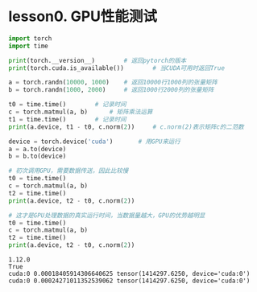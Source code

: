 # lesson0. GPU性能测试

```python
import torch
import time

print(torch.__version__)        # 返回pytorch的版本
print(torch.cuda.is_available())        # 当CUDA可用时返回True

a = torch.randn(10000, 1000)    # 返回10000行1000列的张量矩阵
b = torch.randn(1000, 2000)     # 返回1000行2000列的张量矩阵

t0 = time.time()        # 记录时间
c = torch.matmul(a, b)      # 矩阵乘法运算
t1 = time.time()        # 记录时间
print(a.device, t1 - t0, c.norm(2))     # c.norm(2)表示矩阵c的二范数

device = torch.device('cuda')       # 用GPU来运行
a = a.to(device)
b = b.to(device)

# 初次调用GPU，需要数据传送，因此比较慢
t0 = time.time()
c = torch.matmul(a, b)
t2 = time.time()
print(a.device, t2 - t0, c.norm(2))

# 这才是GPU处理数据的真实运行时间，当数据量越大，GPU的优势越明显
t0 = time.time()
c = torch.matmul(a, b)
t2 = time.time()
print(a.device, t2 - t0, c.norm(2))
```


    1.12.0
    True
    cuda:0 0.00018405914306640625 tensor(1414297.6250, device='cuda:0')
    cuda:0 0.00024271011352539062 tensor(1414297.6250, device='cuda:0')

